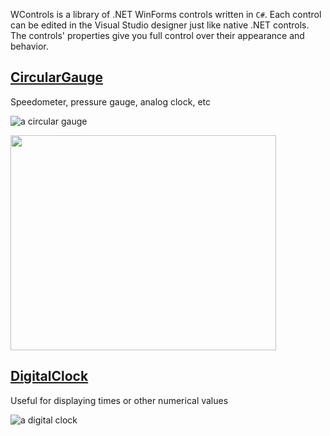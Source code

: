 WControls is a library of .NET WinForms controls written in `C#`. Each control can be edited in the Visual Studio designer just like native .NET controls. The controls' properties give you full control over their appearance and behavior.

## [CircularGauge](CircularGauge.md) ##
Speedometer, pressure gauge, analog clock, etc

<img src='http://wcontrols.googlecode.com/svn/wiki/images/gaugeBlackPowder.png' alt='a circular gauge' title='CircularGauge in action'></img>

<a href='http://www.youtube.com/watch?feature=player_embedded&v=bC8CMF_2luY' target='_blank'><img src='http://img.youtube.com/vi/bC8CMF_2luY/0.jpg' width='425' height=344 /></a>

## [DigitalClock](DigitalClock.md) ##
Useful for displaying times or other numerical values

<img src='http://wcontrols.googlecode.com/svn/wiki/images/digitalClockBlue.png' alt='a digital clock' title='DigitalClock in action'></img>